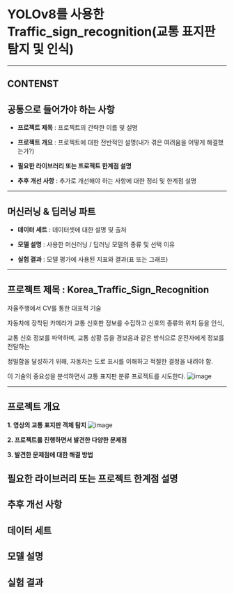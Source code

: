 # YOLOv8를 사용한 Traffic_sign_recognition(교통 표지판 탐지 및 인식)
---


## **CONTENST**


## 공통으로 들어가야 하는 사항 


* **프로젝트 제목** : 프로젝트의 간략한 이름 및 설명

  
* **프로젝트 개요** : 프로젝트에 대한 전반적인 설명(내가 겪은 여려움을 어떻게 해결했는가?)

  
* **필요한 라이브러리 또는 프로젝트 한계점 설명**

  
* **추후 개선 사항** : 추가로 개선해야 하는 사항에 대한 정리 및 한계점 설명
---


## 머신러닝 & 딥러닝 파트


* **데이터 세트** : 데이터셋에 대한 설명 및 출처

  
* **모델 설명** : 사용한 머신러닝 / 딥러닝 모델의 종류 및 선택 이유

  
* **실험 결과** : 모델 평가에 사용된 지표와 결과(표 또는 그래프)
---


## 프로젝트 제목 : Korea_Traffic_Sign_Recognition


자율주행에서 CV를 통한 대표적 기술

자동차에 장착된 카메라가 교통 신호판 정보를 수집하고 신호의 종류와 위치 등을 인식,
 
교통 신호 정보를 파악하며, 교통 상황 등을 경보음과 같은 방식으로 운전자에게 정보를 전달하는

정밀함을 달성하기 위해, 자동차는 도로 표시를 이해하고 적절한 결정을 내려야 함.

이 기술의 중요성을 분석하면서 교통 표지판 분류 프로젝트를 시도한다.
![image](https://github.com/dbeodud147/traffic-sign-reconition/assets/163965664/0642fd32-78f5-4941-963b-b24a9bdd5718)

---
## **프로젝트 개요**


**1. 영상의 교통 표지판 객체 탐지**
![image](https://github.com/dbeodud147/traffic-sign-reconition/assets/163965664/ce4a28f4-b019-4389-b39e-5dbc82d686d5)


**2. 프로젝트를 진행하면서 발견한 다양한 문제점**


**3. 발견한 문제점에 대한 해결 방법**


## **필요한 라이브러리 또는 프로젝트 한계점 설명**


## **추후 개선 사항**


##  **데이터 세트**


## **모델 설명**


##  **실험 결과**
